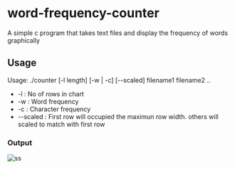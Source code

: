 # word-frequency-counter
A simple c program that takes text files and  display the frequency of words graphically

## Usage
Usage: ./counter [-l length] [-w | -c] [--scaled] filename1 filename2 ..

* -l : No of rows in chart
* -w : Word frequency
* -c : Character frequency
* --scaled : First row will occupied the maximun row width. others will scaled to match with first row

### Output

![ss](https://user-images.githubusercontent.com/27301116/48316268-7791bf00-e607-11e8-9bbe-9a49ee599f40.JPG)
